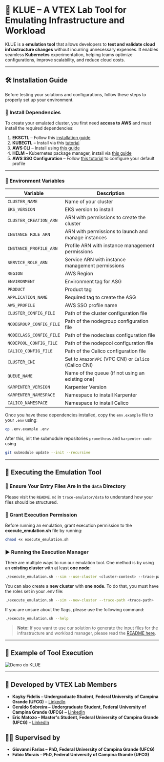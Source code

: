 # 🚀 KLUE – A VTEX Lab Tool for Emulating Infrastructure and Workload  

KLUE is a **emulation tool** that allows developers to **test and validate cloud infrastructure changes** without incurring unnecessary expenses. It enables seamless **Kubernetes** experimentation, helping teams optimize configurations, improve scalability, and reduce cloud costs.

---

## 🛠 Installation Guide  
Before testing your solutions and configurations, follow these steps to properly set up your environment.  

### 📌 Install Dependencies  
To create your emulated cluster, you first need **access to AWS** and must install the required dependencies:

1. **EKSCTL** – Follow this [installation guide](https://eksctl.io/installation/)  
2. **KUBECTL** – Install via this [tutorial](https://kubernetes.io/docs/tasks/tools/install-kubectl-linux/)  
3. **AWS CLI** – Install using [this guide](https://docs.aws.amazon.com/cli/latest/userguide/getting-started-install.html)  
4. **HELM** – Kubernetes package manager, install via [this guide](https://helm.sh/docs/intro/install/)  
5. **AWS SSO Configuration** – Follow [this tutorial](https://pushkar-sre.medium.com/how-to-set-up-aws-cli-with-aws-single-sign-on-sso-acf4dd88e056) to configure your default profile  

---

### 📌 Environment Variables  

| **Variable**              | **Description** |
|---------------------------|---------------|
| `CLUSTER_NAME`           | Name of your cluster |
| `EKS_VERSION`            | EKS version to install |
| `CLUSTER_CREATION_ARN`   | ARN with permissions to create the cluster |
| `INSTANCE_ROLE_ARN`      | ARN with permissions to launch and manage instances |
| `INSTANCE_PROFILE_ARN`   | Profile ARN with instance management permissions |
| `SERVICE_ROLE_ARN`       | Service ARN with instance management permissions |
| `REGION`                 | AWS Region |
| `ENVIRONMENT`            | Environment tag for ASG |
| `PRODUCT`               | Product tag |
| `APPLICATION_NAME`       | Required tag to create the ASG |
| `AWS_PROFILE`           | AWS SSO profile name |
| `CLUSTER_CONFIG_FILE`    | Path of the cluster configuration file |
| `NODEGROUP_CONFIG_FILE`  | Path of the nodegroup configuration file |
| `NODECLASS_CONFIG_FILE`  | Path of the nodeclass configuration file |
| `NODEPOOL_CONFIG_FILE`   | Path of the nodepool configuration file |
| `CALICO_CONFIG_FILE`     | Path of the Calico configuration file |
| `CLUSTER_CNI`           | Set to `AmazonVPC` (VPC CNI) or `Calico` (Calico CNI) |
| `QUEUE_NAME`            | Name of the queue (if not using an existing one) |
| `KARPENTER_VERSION`     | Karpenter Version |
| `KARPENTER_NAMESPACE`   | Namespace to install Karpenter |
| `CALICO_NAMESPACE`      | Namespace to install Calico |

Once you have these dependencies installed, copy the `env.example` file to your `.env` using:
```bash
cp .env.example .env
```

After this, init the submodule repositories `prometheus` and `karpenter-code` using
```bash
git submodule update --init --recursive
```
---
## 🚀 Executing the Emulation Tool  

### 📂 Ensure Your Entry Files Are in the `data` Directory  
Please visit the `README.md` in `trace-emulator/data` to understand how your files should be structured.  

### 🔑 Grant Execution Permission  
Before running an emulation, grant execution permission to the **execute_emulation.sh** file by running:

```bash
chmod +x execute_emulation.sh
```
### ▶️ Running the Execution Manager  
There are multiple ways to run our emulation tool. One method is by using an **existing cluster** with at least **one node**:

```bash
./execute_emulation.sh --sim --use-cluster <cluster-context> --trace-path <trace-path>
```
You can also create a **new cluster** with **one node**. To do that, you must have the roles set in your .env file:

```bash
./execute_emulation.sh --sim --new-cluster --trace-path <trace-path>
```
If you are unsure about the flags, please use the following command:
```bash
./execute_emulation.sh --help
```

> **Note:** If you want to use our solution to generate the input files for the infrastructure and workload manager, please read the [README here](https://github.com/ufcg-lsd/klue/tree/main/trace-emulation/data#readme).

---
## 🧪 Example of Tool Execution  
![Demo do KLUE](assets/emulation-running.gif)

---

## 👥 Developed by VTEX Lab Members  
- **Kayky Fidelis – Undergraduate Student, Federal University of Campina Grande (UFCG)** – [LinkedIn](https://www.linkedin.com/in/kayky-fidelis/)  
- **Geraldo Sobreira – Undergraduate Student, Federal University of Campina Grande (UFCG)** – [LinkedIn](https://www.linkedin.com/in/geraldo-sobreira-junior/)  
- **Eric Matozo – Master's Student, Federal University of Campina Grande (UFCG)** – [LinkedIn](https://www.linkedin.com/in/ericmatozo/)  

## 👨‍🏫 Supervised by  
- **Giovanni Farias – PhD, Federal University of Campina Grande (UFCG)**  
- **Fábio Morais – PhD, Federal University of Campina Grande (UFCG)**  
